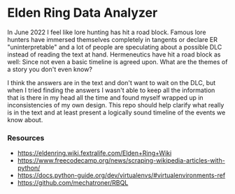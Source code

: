 # Elden Ring Data Analyzer
In June 2022 I feel like lore hunting has hit a road block. Famous lore hunters have immersed themselves completely in tangents or declare ER "uninterpretable" and a lot of people are speculating about a possible DLC instead of reading the text at hand. Hermeneutics have hit a road block as well: Since not even a basic timeline is agreed upon. What are the themes of a story you don't even know?

I think the answers are in the text and don't want to wait on the DLC, but when I tried finding the answers I wasn't able to keep all the information that is there in my head all the time and found myself wrapped up in inconsistencies of my own design. This repo should help clarify what really is in the text and at least present a logically sound timeline of the events we know about.

### Resources
* https://eldenring.wiki.fextralife.com/Elden+Ring+Wiki
* https://www.freecodecamp.org/news/scraping-wikipedia-articles-with-python/
* https://docs.python-guide.org/dev/virtualenvs/#virtualenvironments-ref
* https://github.com/mechatroner/RBQL

